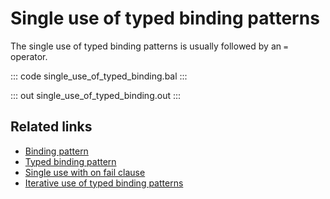 # Single use of typed binding patterns

The single use of typed binding patterns is usually followed by an `=` operator.

::: code single_use_of_typed_binding.bal :::

::: out single_use_of_typed_binding.out :::

## Related links
- [Binding pattern](/learn/by-example/binding-patterns/)
- [Typed binding pattern](/learn/by-example/typed-binding-pattern/)
- [Single use with on fail clause](/learn/by-example/single-use-with-on-fail-clause/)
- [Iterative use of typed binding patterns](/learn/by-example/iterative-use-of-typed-binding/)
